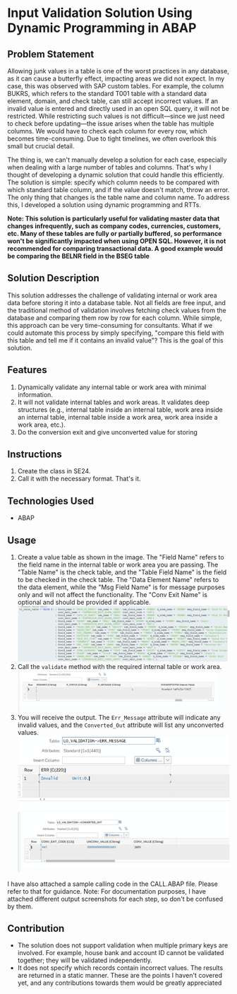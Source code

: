 # Input Validation Solution Using Dynamic Programming in ABAP
##  Problem Statement
Allowing junk values in a table is one of the worst practices in any database, as it can cause a butterfly effect, impacting areas we did not expect. In my case, this was observed with SAP custom tables. For example, the column BUKRS, which refers to the standard T001 table with a standard data element, domain, and check table, can still accept incorrect values. If an invalid value is entered and directly used in an open SQL query, it will not be restricted. While restricting such values is not difficult—since we just need to check before updating—the issue arises when the table has multiple columns. We would have to check each column for every row, which becomes time-consuming. Due to tight timelines, we often overlook this small but crucial detail.

The thing is, we can't manually develop a solution for each case, especially when dealing with a large number of tables and columns. That's why I thought of developing a dynamic solution that could handle this efficiently. The solution is simple: specify which column needs to be compared with which standard table column, and if the value doesn't match, throw an error. The only thing that changes is the table name and column name. To address this, I developed a solution using dynamic programming and RTTs.

**Note: This solution is particularly useful for validating master data that changes infrequently, such as company codes, currencies, customers, etc. Many of these tables are fully or partially buffered, so performance won't be significantly impacted when using OPEN SQL. However, it is not recommended for comparing transactional data. A good example would be comparing the BELNR field in the BSEG table**

## Solution Description
This solution addresses the challenge of validating internal or work area data before storing it into a database table. Not all fields are free input, and the traditional method of validation involves fetching check values from the database and comparing them row by row for each column. While simple, this approach can be very time-consuming for consultants. What if we could automate this process by simply specifying, "compare this field with this table and tell me if it contains an invalid value"? This is the goal of this solution.

## Features
1. Dynamically validate any internal table or work area with minimal information.
2. It will not validate internal tables and work areas. It validates deep structures (e.g., internal table inside an internal table, work area inside an internal table, internal table inside a work area, work area inside a work area, etc.).
3. Do the conversion exit and give unconverted value for storing
   
## Instructions
1. Create the class in SE24.
2. Call it with the necessary format. That's it.

## Technologies Used
- ABAP
  
## Usage
1. Create a value table as shown in the image. The "Field Name" refers to the field name in the internal table or work area you are passing. The "Table Name" is the check table, and the "Table Field Name" is the field to be checked in the check table. The "Data Element Name" refers to the data element, while the "Msg Field Name" is for message purposes only and will not affect the functionality. The "Conv Exit Name" is optional and should be provided if applicable.
![Value Table](Images/1000051715.png)
2. Call the `validate` method with the required internal table or work area.
![Internal Table Called](Images/1000051716.png)
3. You will receive the output. The `Err_Message` attribute will indicate any invalid values, and the `Converted_Out` attribute will list any unconverted values.
![Error Message](Images/1000051717.png)
![Unconverted Values](Images/1000051728.png)

I have also attached a sample calling code in the CALL.ABAP file. Please refer to that for guidance.
Note: For documentation purposes, I have attached different output screenshots for each step, so don't be confused by them.

## Contribution
- The solution does not support validation when multiple primary keys are involved. For example, house bank and account ID cannot be validated together; they will be validated independently.
- It does not specify which records contain incorrect values. The results are returned in a static manner.
  These are the points I haven't covered yet, and any contributions towards them would be greatly appreciated
